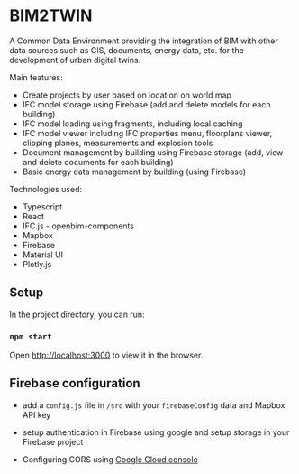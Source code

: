 # BIM2TWIN

A Common Data Environment providing the integration of BIM with other data sources such as GIS, documents, energy data, etc. for the development of urban digital twins.

Main features:
- Create projects by user based on location on world map
- IFC model storage using Firebase (add and delete models for each building)
- IFC model loading using fragments, including local caching 
- IFC model viewer including IFC properties menu, floorplans viewer, clipping planes, measurements and explosion tools
- Document management by building using Firebase storage (add, view and delete documents for each building)
- Basic energy data management by building (using Firebase)

Technologies used:
- Typescript
- React
- IFC.js - openbim-components
- Mapbox
- Firebase
- Material UI
- Plotly.js

## Setup

In the project directory, you can run:

### `npm start`

Open [http://localhost:3000](http://localhost:3000) to view it in the browser.

## Firebase configuration

- add a `config.js` file in `/src` with your `firebaseConfig` data and Mapbox API key

- setup authentication in Firebase using google and setup storage in your Firebase project

- Configuring CORS using [Google Cloud console](https://stackoverflow.com/a/58613527)
